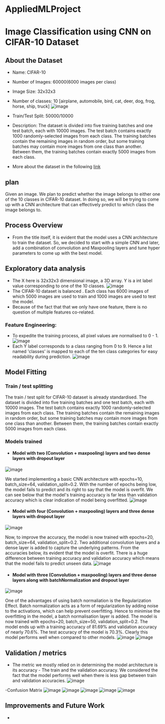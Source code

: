 # AppliedMLProject
# **Image Classification using CNN on CIFAR-10 Dataset**
## About the Dataset
- Name: CIFAR-10
- Number of Images: 60000(6000 images per class)
- Image Size: 32x32x3
- Number of classes: 10 [airplane, automobile, bird, cat, deer, dog, frog, horse, ship, truck]
![image](https://github.com/VamsiAkula8984/AppliedMLProject/assets/149032259/c76221e9-0a91-4005-9980-a61eee9c9fe2)

- Train/Test Split: 50000/10000
- Description: The dataset is divided into five training batches and one test batch, each with 10000 images. The test batch contains exactly 1000 randomly-selected images from each class. The training batches contain the remaining images in random order, but some training batches may contain more images from one class than another. Between them, the training batches contain exactly 5000 images from each class.
- More about the dataset in the following [link](https://www.cs.toronto.edu/%7Ekriz/cifar.html)
## plan
Given an image. We plan to predict whether the image belongs to either one of the 10 classes in CIFAR-10 dataset. In doing so, we will be trying to come up with a CNN architecture that can effectively predict to which class the image belongs to.
## Process Overview
- From the title itself, it is evident that the model uses a CNN architecture to train the dataset. So, we decided to start with a simple CNN and later, add a combination of convolution and Maxpooling layers and tune hyper parameters to come up with the best model.
## Exploratory data analysis
- The X here is 32x32x3 dimensional image, a 3D array. Y is a int label value corresponding to one of the 10 classes.
  ![image](https://github.com/VamsiAkula8984/AppliedMLProject/assets/149032259/b48c01d7-bf11-4a5d-b8d9-f699f3f4dc3f)
- The CIFAR-10 dataset is balanced . Each class has 6000 images of which 5000 images are used to train and 1000 images are used to test the model.
- Because of the fact that that we only have one feature, there is no question of multiple features co-related.
### Feature Engineering:
- To expedite the training process, all pixel values are normalised to 0 - 1.
  ![image](https://github.com/VamsiAkula8984/AppliedMLProject/assets/149032259/e1e420ed-d4af-4b3a-b1d7-8f5d4068b637)
- Each Y label corresponds to a class ranging from 0 to 9. Hence a list named 'classes' is mapped to each of the ten class categories for easy readability during prediction.
  ![image](https://github.com/VamsiAkula8984/AppliedMLProject/assets/149032259/ac9187a1-678f-4b14-8067-f172e6513594)
## Model Fitting
### Train / test splitting
The train / test split for CIFAR-10 dataset is already standardised. The dataset is divided into five training batches and one test batch, each with 10000 images. The test batch contains exactly 1000 randomly-selected images from each class. The training batches contain the remaining images in random order, but some training batches may contain more images from one class than another. Between them, the training batches contain exactly 5000 images from each class.
### Models trained
- #### Model with two (Convolution + maxpooling) layers and two dense layers with dropout layer
![image](https://github.com/VamsiAkula8984/AppliedMLProject/assets/149032259/0b8865d0-c2d9-4f7a-98c7-a7cc293628ff)

We started implementing a basic CNN architecture with epochs=10, batch_size=64, validation_split=0.2. With the number of epochs being low, the model fails to predict and its right to say that the model is overfit. We can see below that the model's training accuracy is far less than validation accuracy which is clear indication of model being overfitted.
![image](https://github.com/VamsiAkula8984/AppliedMLProject/assets/149032259/bdcbf9b8-a765-4c36-837c-de448f754f68)

- #### Model with four (Convolution + maxpooling) layers and three dense layers with dropout layer
![image](https://github.com/VamsiAkula8984/AppliedMLProject/assets/149032259/22300616-6b91-4ecf-b571-32427f888c20)

Now, to improve the accuracy, the model is now trained with epochs=20, batch_size=64, validation_split=0.2. Two additional convolution layers and a dense layer is added to capture the underlying patterns. From the accuracies below, its evident that the model is overfit. There is a huge difference between training accuracy and validation accuracy which means that the model fails to predict unseen data.
![image](https://github.com/VamsiAkula8984/AppliedMLProject/assets/149032259/a1dffed2-856a-41e3-ad31-94cef419948c)

- #### Model with three (Convolution + maxpooling) layers and three dense layers along with batchNormalization and dropout layer
![image](https://github.com/VamsiAkula8984/AppliedMLProject/assets/149032259/12914fed-1727-42e0-8750-9dc66b197511)

One of the advantages of using batch normaliation is the Regularization Effect. Batch normalization acts as a form of regularization by adding noise to the activations, which can help prevent overfitting. Hence to minimise the overfitting in the model, a batch normalisation layer is added. The model is now trained with epochs=20, batch_size=50, validation_split=0.2. The model ends up with a training accuracy of 81.69% and validation accuracy of nearly 70.6%. The test accuracy of the model is 70.3%. Clearly this model performs well when compared to other models.
![image](https://github.com/VamsiAkula8984/AppliedMLProject/assets/149032259/d5e472a9-33c9-42ca-8a90-2a36aaa0a43b)
![image](https://github.com/VamsiAkula8984/AppliedMLProject/assets/149032259/5f16a96b-bbfa-46a8-ac0a-62a69f5b55c4)

## Validation / metrics
- The metric we mostly relied on in determining the model architecture is its accuracy - The train and the validation accuracy. We considered the fact that the model performs well when there is less gap between train and validation accuracies.
![image](https://github.com/VamsiAkula8984/AppliedMLProject/assets/149032259/61c58cd3-a394-4454-8df5-cbd1739feeaa)

-Confusion Matrix
![image](https://github.com/VamsiAkula8984/AppliedMLProject/assets/149032259/683f2ba9-1af5-4eaa-9ecc-a97051de0d3b)
![image](https://github.com/VamsiAkula8984/AppliedMLProject/assets/149032259/2e6e536f-d4f8-4735-9888-c515f780b07c)
![image](https://github.com/VamsiAkula8984/AppliedMLProject/assets/149032259/6a198021-c6f1-4e32-b1cb-5b84e3a1ac02)
![image](https://github.com/VamsiAkula8984/AppliedMLProject/assets/149032259/10eecc09-9b02-4b71-8373-2a3f034db6e4)
![image](https://github.com/VamsiAkula8984/AppliedMLProject/assets/149032259/ef0173d8-3932-4363-9ce1-68aaa30f02bf)



## Improvements and Future Work
- 








